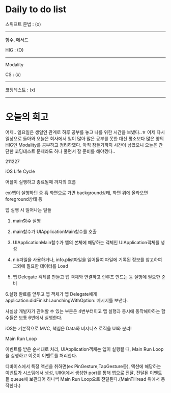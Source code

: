 # Daily to do list
스위프트 문법 : (o)   
- - -
함수, 메서드

HIG : (O)   
-- - -
Modality

CS : (x)   
- - -
코딩테스트 : (x)   

- - -
# 오늘의 회고
어제.. 일요일은 생일인 관계로 하루 공부를 놓고 나를 위한 시간을 보냈다..ㅎ
이제 다시 일상으로 돌아와 오늘은 회사에서 일이 많아 많은 공부를 못한 대신 평소보다 많은 양의 HIG인 Modality를 공부하고 정리하였다.
아직 잠들기까지 시간이 남았으니 오늘은 간단한 코딩테스트 문제라도 하나 풀면서 잘 준비를 해야겠다..

211227

iOS Life Cycle

어플이 실행하고 종료될때 까지의 흐름

ex)앱이 실행하던 중 홈 화면으로 가면 background상태, 화면 위에 올라오면foreground상태 등

앱 실행 시 일어나는 일들

1. main함수 실행

2. main함수가 UIApplicationMain함수를 호출

3. UIApplicationMain함수가 앱의 본체에 해당하는 객체인 UIApplication객체를 생성

4. nib파일을 사용하거나, info.plist파일을 읽어들여 파일에 기록된 정보를 참고하여 그외에 필요한 데이터를 Load

5. 앱 Delegate 객체를 만들고 앱 객체와 연결하고 런루프 만드는 등 실행에 필요한 준비

6.실행 완료를 앞두고 앱 객체가 앱 Delegate에게 application:didFinishLaunchingWithOption: 메시지를 보낸다.

사실상 개발자가 관여할 수 있는 부분은 4번부터이고 앱 실행과 동시에 동작해야하는 함수들은 보통 6번에서 실행한다.

iOS는 기본적으로 MVC, 핵심은 Data와 비지니스 로직을 UI와 분리!

Main Run Loop

이벤트를 받은 순서대로 처리, UIApplication객체는 앱이 실행될 때, Main Run Loop을 실행하고 이것이 이벤트를 처리한다.

디바이스에서 특정 액션을 취하면(ex PinGesture,TapGesture등), 액션에 해당하는 이벤트가 시스템에서 생성, UIKit에서 생성한 port를 통해 앱으로 전달, 전달된 이벤트들 queue에 보관되어 하나씩 Main Run Loop으로 전달된다.(MainTHread 위에서 동작한다.)
